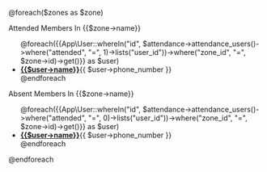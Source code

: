 @foreach($zones as $zone)
  <p class="text-muted text-center">Attended Members In {{$zone->name}}</p>
  <ul class="list-group list-group-unbordered">
  @foreach({{App\User::whereIn("id",  $attendance->attendance_users()->where("attended", "=", 1)->lists("user_id"))->where("zone_id", "=", $zone->id)->get()}} as $user)
    <li class="list-group-item">
      <a  href="/users/{{$user->id}}"><b>{{$user->name}}</b></a><a class="pull-right">{{ $user->phone_number }}</a>
    </li>
  @endforeach
  </ul>

  <p class="text-muted text-center">Absent Members In {{$zone->name}}</p>
  <ul class="list-group list-group-unbordered">
  @foreach({{App\User::whereIn("id",  $attendance->attendance_users()->where("attended", "=", 0)->lists("user_id"))->where("zone_id", "=", $zone->id)->get()}} as $user)
    <li class="list-group-item">
      <a  href="/users/{{$user->id}}"><b>{{$user->name}}</b></a><a class="pull-right">{{ $user->phone_number }}</a>
    </li>
  @endforeach
  </ul>
@endforeach